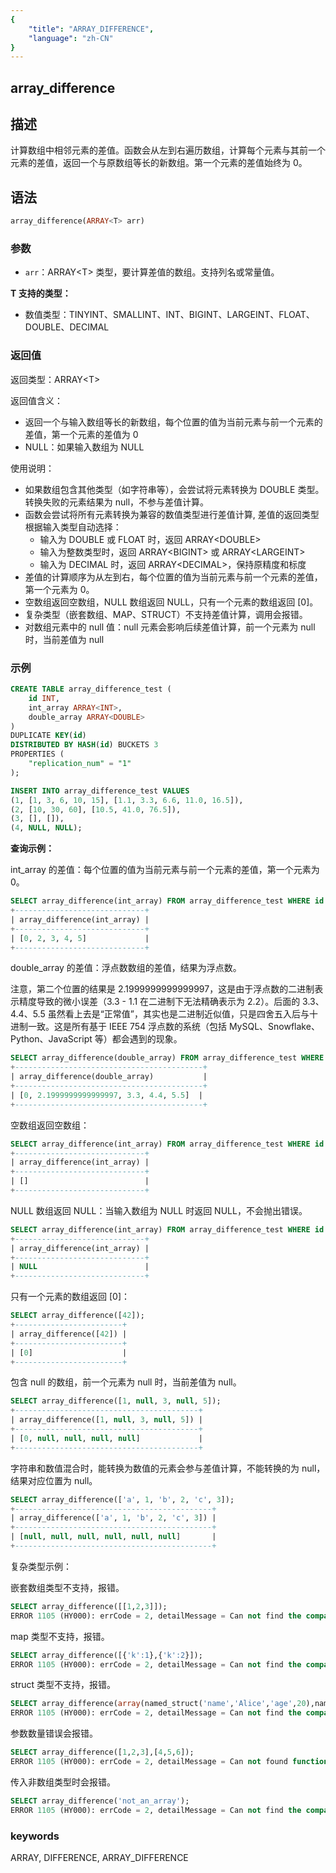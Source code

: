 ```yaml
---
{
    "title": "ARRAY_DIFFERENCE",
    "language": "zh-CN"
}
---
```


## array_difference

<version since="2.0.0">

</version>

## 描述

计算数组中相邻元素的差值。函数会从左到右遍历数组，计算每个元素与其前一个元素的差值，返回一个与原数组等长的新数组。第一个元素的差值始终为 0。

## 语法

```sql
array_difference(ARRAY<T> arr)
```

### 参数

- `arr`：ARRAY\<T> 类型，要计算差值的数组。支持列名或常量值。

**T 支持的类型：**
- 数值类型：TINYINT、SMALLINT、INT、BIGINT、LARGEINT、FLOAT、DOUBLE、DECIMAL


### 返回值

返回类型：ARRAY\<T>

返回值含义：
- 返回一个与输入数组等长的新数组，每个位置的值为当前元素与前一个元素的差值，第一个元素的差值为 0
- NULL：如果输入数组为 NULL

使用说明：
- 如果数组包含其他类型（如字符串等），会尝试将元素转换为 DOUBLE 类型。转换失败的元素结果为 null，不参与差值计算。
- 函数会尝试将所有元素转换为兼容的数值类型进行差值计算, 差值的返回类型根据输入类型自动选择：
  - 输入为 DOUBLE 或 FLOAT 时，返回 ARRAY\<DOUBLE>
  - 输入为整数类型时，返回 ARRAY\<BIGINT> 或 ARRAY\<LARGEINT>
  - 输入为 DECIMAL 时，返回 ARRAY\<DECIMAL>，保持原精度和标度
- 差值的计算顺序为从左到右，每个位置的值为当前元素与前一个元素的差值，第一个元素为 0。
- 空数组返回空数组，NULL 数组返回 NULL，只有一个元素的数组返回 [0]。
- 复杂类型（嵌套数组、MAP、STRUCT）不支持差值计算，调用会报错。
- 对数组元素中的 null 值：null 元素会影响后续差值计算，前一个元素为 null 时，当前差值为 null

### 示例

```sql
CREATE TABLE array_difference_test (
    id INT,
    int_array ARRAY<INT>,
    double_array ARRAY<DOUBLE>
)
DUPLICATE KEY(id)
DISTRIBUTED BY HASH(id) BUCKETS 3
PROPERTIES (
    "replication_num" = "1"
);

INSERT INTO array_difference_test VALUES
(1, [1, 3, 6, 10, 15], [1.1, 3.3, 6.6, 11.0, 16.5]),
(2, [10, 30, 60], [10.5, 41.0, 76.5]),
(3, [], []),
(4, NULL, NULL);
```

**查询示例：**

int_array 的差值：每个位置的值为当前元素与前一个元素的差值，第一个元素为 0。
```sql
SELECT array_difference(int_array) FROM array_difference_test WHERE id = 1;
+-----------------------------+
| array_difference(int_array) |
+-----------------------------+
| [0, 2, 3, 4, 5]             |
+-----------------------------+
```

double_array 的差值：浮点数数组的差值，结果为浮点数。

注意，第二个位置的结果是 2.1999999999999997，这是由于浮点数的二进制表示精度导致的微小误差（3.3 - 1.1 在二进制下无法精确表示为 2.2）。后面的 3.3、4.4、5.5 虽然看上去是“正常值”，其实也是二进制近似值，只是四舍五入后与十进制一致。这是所有基于 IEEE 754 浮点数的系统（包括 MySQL、Snowflake、Python、JavaScript 等）都会遇到的现象。
```sql
SELECT array_difference(double_array) FROM array_difference_test WHERE id = 1;
+------------------------------------------+
| array_difference(double_array)           |
+------------------------------------------+
| [0, 2.1999999999999997, 3.3, 4.4, 5.5]  |
+------------------------------------------+
```

空数组返回空数组：
```sql
SELECT array_difference(int_array) FROM array_difference_test WHERE id = 3;
+-----------------------------+
| array_difference(int_array) |
+-----------------------------+
| []                          |
+-----------------------------+
```

NULL 数组返回 NULL：当输入数组为 NULL 时返回 NULL，不会抛出错误。
```sql
SELECT array_difference(int_array) FROM array_difference_test WHERE id = 4;
+-----------------------------+
| array_difference(int_array) |
+-----------------------------+
| NULL                        |
+-----------------------------+
```

只有一个元素的数组返回 [0]：
```sql
SELECT array_difference([42]);
+------------------------+
| array_difference([42]) |
+------------------------+
| [0]                    |
+------------------------+
```

包含 null 的数组，前一个元素为 null 时，当前差值为 null。
```sql
SELECT array_difference([1, null, 3, null, 5]);
+-----------------------------------------+
| array_difference([1, null, 3, null, 5]) |
+-----------------------------------------+
| [0, null, null, null, null]             |
+-----------------------------------------+
```

字符串和数值混合时，能转换为数值的元素会参与差值计算，不能转换的为 null，结果对应位置为 null。
```sql
SELECT array_difference(['a', 1, 'b', 2, 'c', 3]);
+--------------------------------------------+
| array_difference(['a', 1, 'b', 2, 'c', 3]) |
+--------------------------------------------+
| [null, null, null, null, null, null]       |
+--------------------------------------------+
```

复杂类型示例：

嵌套数组类型不支持，报错。
```sql
SELECT array_difference([[1,2,3]]);
ERROR 1105 (HY000): errCode = 2, detailMessage = Can not find the compatibility function signature: array_difference(ARRAY<ARRAY<TINYINT>>)
```

map 类型不支持，报错。
```sql
SELECT array_difference([{'k':1},{'k':2}]);
ERROR 1105 (HY000): errCode = 2, detailMessage = Can not find the compatibility function signature: array_difference(ARRAY<MAP<VARCHAR(1),TINYINT>>)
```

struct 类型不支持，报错。
```sql
SELECT array_difference(array(named_struct('name','Alice','age',20),named_struct('name','Bob','age',30)));
ERROR 1105 (HY000): errCode = 2, detailMessage = Can not find the compatibility function signature: array_difference(ARRAY<STRUCT<name:TEXT,age:TINYINT>>)
```

参数数量错误会报错。
```sql
SELECT array_difference([1,2,3],[4,5,6]);
ERROR 1105 (HY000): errCode = 2, detailMessage = Can not found function 'array_difference' which has 2 arity. Candidate functions are: [array_difference(Expression)]
```

传入非数组类型时会报错。
```sql
SELECT array_difference('not_an_array');
ERROR 1105 (HY000): errCode = 2, detailMessage = Can not find the compatibility function signature: array_difference(VARCHAR(12))
```

### keywords

ARRAY, DIFFERENCE, ARRAY_DIFFERENCE 